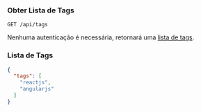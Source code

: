 ### Obter Lista de Tags

`GET /api/tags`

Nenhuma autenticação é necessária, retornará uma [lista de tags](#lista-de-tags).

### Lista de Tags

```JSON
{
  "tags": [
    "reactjs",
    "angularjs"
  ]
}
```